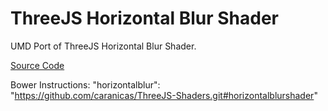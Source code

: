 ThreeJS Horizontal Blur Shader
===============

UMD Port of ThreeJS Horizontal Blur Shader.


[Source Code](https://github.com/mrdoob/three.js/blob/master/examples/js/shaders/HorizontalBlurShader.js)


Bower Instructions:
"horizontalblur": "https://github.com/caranicas/ThreeJS-Shaders.git#horizontalblurshader"
